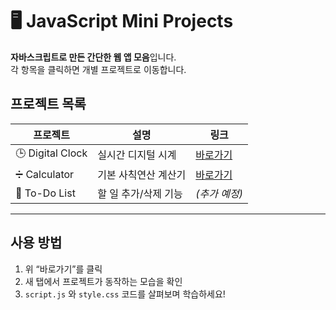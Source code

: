 # 🖥️ JavaScript Mini Projects

**자바스크립트로 만든 간단한 웹 앱 모음**입니다.  
각 항목을 클릭하면 개별 프로젝트로 이동합니다.

## 프로젝트 목록

| 프로젝트         | 설명                  | 링크                                                         |
|----------------|---------------------|------------------------------------------------------------|
| 🕒 Digital Clock | 실시간 디지털 시계      | [바로가기]([./digital-clock/index.html](https://choiferriswheel.github.io/js-mini-projects/digital-clock/index.html))                     |
| ➗ Calculator   | 기본 사칙연산 계산기    | [바로가기]([./calculator/index.html](https://choiferriswheel.github.io/js-mini-projects/calculator/index.html))                        |
| 📝 To-Do List  | 할 일 추가/삭제 기능    | *(추가 예정)*                                              |

---

## 사용 방법

1. 위 “바로가기”를 클릭  
2. 새 탭에서 프로젝트가 동작하는 모습을 확인  
3. `script.js` 와 `style.css` 코드를 살펴보며 학습하세요!

